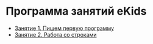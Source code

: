 # Программа занятий eKids

* [Занятие 1. Пишем первую программу](./lessons/lesson-1.md)
* [Занятие 2. Работа со строками](./lessons/lesson-5.md)